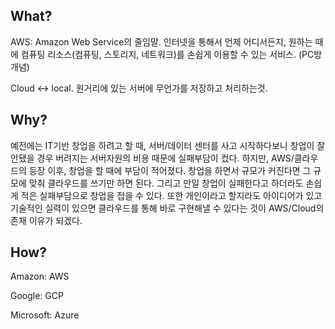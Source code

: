 ---
---

## What?

AWS: Amazon Web Service의 줄임말. 인터넷을 통해서 언제 어디서든지, 원하는 때에 컴퓨팅 리소스(컴퓨팅, 스토리지, 네트워크)를 손쉽게 이용할 수 있는 서비스. (PC방 개념)

Cloud ↔ local. 원거리에 있는 서버에 무언가를 저장하고 처리하는것.

## Why?

예전에는 IT기반 창업을 하려고 할 때, 서버/데이터 센터를 사고 시작하다보니 창업이 잘 안됐을 경우 버려지는 서버자원의 비용 때문에 실패부담이 컸다. 하지만, AWS/클라우드의 등장 이후, 창업을 할 때에 부담이 적어졌다. 창업을 하면서 규모가 커진다면 그 규모에 맞춰 클라우드를 쓰기만 하면 된다. 그리고 만일 창업이 실패한다고 하더라도 손쉽게 적은 실패부담으로 창업을 접을 수 있다. 또한 개인이라고 할지라도 아이디어가 있고 기술적인 실력이 있으면 클라우드를 통해 바로 구현해낼 수 있다는 것이 AWS/Cloud의 존재 이유가 되겠다.

## How?

Amazon: AWS

Google: GCP

Microsoft: Azure